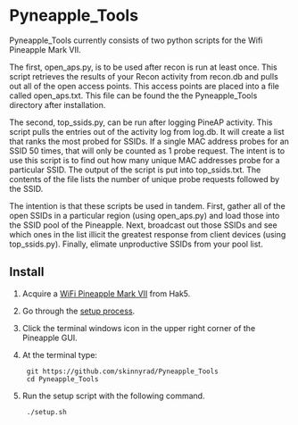 # Pyneapple_Tools

Pyneapple_Tools currently consists of two python scripts for the Wifi Pineapple Mark VII. 

The first, open_aps.py, is to be used after recon is run at least once. This script retrieves the results of your Recon activity from recon.db and pulls out all of the open access points. This access points are placed into a file called open_aps.txt. This file can be found the the Pyneapple_Tools directory after installation.

The second, top_ssids.py, can be run after logging PineAP activity. This script pulls the entries out of the activity log from log.db. It will create a list that ranks the most probed for SSIDs. If a single MAC address probes for an SSID 50 times, that will only be counted as 1 probe request. The intent is to use this script is to find out how many unique MAC addresses probe for a particular SSID. The output of the script is put into top_ssids.txt. The contents of the file lists the number of unique probe requests followed by the SSID.

The intention is that these scripts be used in tandem. First, gather all of the open SSIDs in a particular region (using open_aps.py) and load those into the SSID pool of the Pineapple. Next, broadcast out those SSIDs and see which ones in the list illicit the greatest response from client devices (using top_ssids.py). Finally, elimate unproductive SSIDs from your pool list.

## Install
1. Acquire a [WiFi Pineapple Mark VII](https://shop.hak5.org/products/wifi-pineapple) from Hak5.
2. Go through the [setup process](https://docs.hak5.org/hc/en-us/articles/360053348994-1-Firmware-Install).
3. Click the terminal windows icon in the upper right corner of the Pineapple GUI.
4. At the terminal type:

        git https://github.com/skinnyrad/Pyneapple_Tools
        cd Pyneapple_Tools

5. Run the setup script with the following command.

        ./setup.sh
